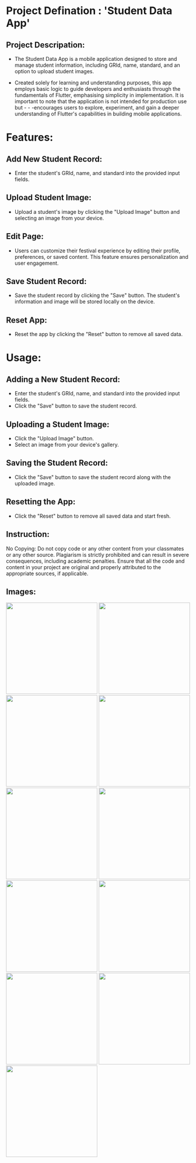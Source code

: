 # Project Defination : 'Student Data App'

## Project Descripation:
- The Student Data App is a mobile application designed to store and manage student information, including GRId, name, standard, and an option to upload student images.

- Created solely for learning and understanding purposes, this app employs basic logic to guide developers and enthusiasts through the fundamentals of Flutter, emphasising simplicity in implementation. It is important to note that the application is not intended for production use but - - -encourages users to explore, experiment, and gain a deeper understanding of Flutter's capabilities in building mobile applications.

# Features:

## Add New Student Record:
- Enter the student's GRId, name, and standard into the provided input fields.

## Upload Student Image: 
- Upload a student's image by clicking the "Upload Image" button and selecting an image from your device.

## Edit Page:
- Users can customize their festival experience by editing their profile, preferences, or saved content. This feature ensures personalization and user engagement.

## Save Student Record: 
- Save the student record by clicking the "Save" button. The student's information and image will be stored locally on the device.
  
## Reset App: 
- Reset the app by clicking the "Reset" button to remove all saved data.

# Usage:
## Adding a New Student Record:
- Enter the student's GRId, name, and standard into the provided input fields.
- Click the "Save" button to save the student record.

## Uploading a Student Image:
- Click the "Upload Image" button.
- Select an image from your device's gallery.

## Saving the Student Record:
- Click the "Save" button to save the student record along with the uploaded image.

## Resetting the App:
- Click the "Reset" button to remove all saved data and start fresh.

## Instruction:
No Copying: Do not copy code or any other content from your classmates or any other source. Plagiarism is strictly prohibited and can result in severe consequences, including academic penalties. Ensure that all the code and content in your project are original and properly attributed to the appropriate sources, if applicable.

## Images:

<img src="https://github.com/aarchimaniya/Exam_2/assets/128701780/7be14f3d-b182-408b-9343-fc0669f40c95" width="250">
<img src="https://github.com/aarchimaniya/Exam_2/assets/128701780/5006125e-2a63-4882-88d1-415efa86e3d2" width="250">
<img src="https://github.com/aarchimaniya/Exam_2/assets/128701780/b66495bd-500f-40f0-a7cc-21da0fe026a8" width="250">
<img src="https://github.com/aarchimaniya/Exam_2/assets/128701780/7fd0330d-5c1d-4a37-b620-1e4f26e0d48e" width="250">
<img src="https://github.com/aarchimaniya/Exam_2/assets/128701780/a1dc8a4b-bc26-4fb0-b2b4-dc6f47cbe2b4" width="250">
<img src="(https://github.com/aarchimaniya/Exam_2/assets/128701780/164998d5-8518-4d48-8491-d4c6e0b65f9e" width="250">
<img src="https://github.com/aarchimaniya/Exam_2/assets/128701780/ca5aa85a-c539-4e86-a598-02191a2ba91b" width="250">
<img src="https://github.com/aarchimaniya/Exam_2/assets/128701780/9ceaaf14-286a-45af-919b-ac70e6415ae0" width="250">
<img src="https://github.com/aarchimaniya/Exam_2/assets/128701780/844e6cf2-78bc-453b-8b13-327e485eb7b1" width="250">
<img src="https://github.com/aarchimaniya/Exam_2/assets/128701780/7c7cba38-3999-46ee-899d-9c555b6f5c34" width="250">
<img src="https://github.com/aarchimaniya/Exam_2/assets/128701780/ab0428e3-3fe5-421e-b470-ddaf6a9e573f" width="250">

